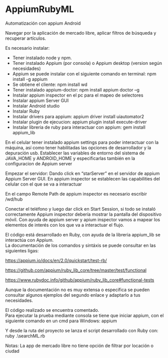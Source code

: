 # AppiumRubyML

Automatización con appium Android 

Navegar por la aplicación de mercado libre, aplicar filtros de búsqueda y recuperar artículos. 

Es necesario instalar: 

* Tener instalado node y npm. 
* Tener instalado Appium (por consola) o Appium desktop (version según necesidades) 
* Appium se puede instalar con el siguiente comando en terminal: npm install -g appium 
* Se obtiene el cliente: npm install wd 
* Tener instalado appium-doctor: npm install appium doctor –g 
* Instalar appium inspector en el pc para el mapeo de selectores 
* Instalar appium Server GUI 
* Instalar Android studio 
* Instalar Ruby 
* Instalar drivers para appium: appium driver install uiautomator2 
* Instalar plugin de ejecucion: appium plugin install execute-driver 
* Instalar libreria de ruby para interactuar con appium: gem install appium_lib 
 

En el celular tener instalado appium settings para poder interactuar con la máquina, así como tener habilitadas las opciones de desarrollador y la depuración usb. 
Establecer las variables de entorno del sistema de JAVA_HOME y ANDROID_HOME y especificarlas también en la configuracion de Appium server 
 

Empezar el servidor: 
Dando click en “starServer” en el servidor de appium Appium Server GUI. En appium inspector se establecen las capabilities del celular con el que se va a interactuar 

En el campo Remote Path de appium inspector es necesario escribir /wd/hub 

Conectar el teléfono y luego dar click en Start Session, si todo se instaló correctamente Appium inspector debería mostrar la pantalla del dispositivo móvil. Con ayuda de appium server y apium inspector vamos a mapear los elementos de interés con los que va a interactuar el flujo. 

 
El código está desarrollado en Ruby, con ayuda de la libreria appium_lib se interactúa con Appium.  
La documentación de los comandos y sintáxis se puede consultar en las siguientes ligas: 
 
https://appium.io/docs/en/2.0/quickstart/test-rb/ 

https://github.com/appium/ruby_lib_core/tree/master/test/functional 

https://www.rubydoc.info/github/appium/ruby_lib_core#functional-tests 

Aunque la documentación no es muy extensa o especifica se pueden consultar algunos ejemplos del segundo enlace y adaptarlo a tus necesidades. 
 
El código realizado se encuentra comentado.  
Para ejecutar la prueba mediante consola se tiene que iniciar appium, con el siguiente comando en un cmd para Windows: appium 
 
Y desde la ruta del proyecto se lanza el script desarrollado con Ruby con: ruby .\searchML.rb 

 

 

 

Notas: La app de mercado libre no tiene opción de filtrar por locación o ciudad 

